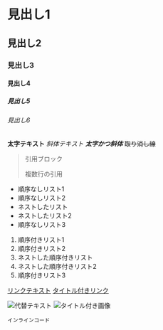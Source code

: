 # 見出し1

## 見出し2

### 見出し3

#### 見出し4

##### 見出し5

###### 見出し6

**太字テキスト**
_斜体テキスト_
**_太字かつ斜体_**
~~取り消し線~~

> 引用ブロック
>
> 複数行の引用

- 順序なしリスト1
- 順序なしリスト2
- ネストしたリスト
- ネストしたリスト2
- 順序なしリスト3

1. 順序付きリスト1
2. 順序付きリスト2
3. ネストした順序付きリスト
4. ネストした順序付きリスト2
5. 順序付きリスト3

[リンクテキスト](https://example.com)
[タイトル付きリンク](https://example.com 'リンクのタイトル')

![代替テキスト](https://via.placeholder.com/150)
![タイトル付き画像](https://via.placeholder.com/150 '画像のタイトル')

`インラインコード`
